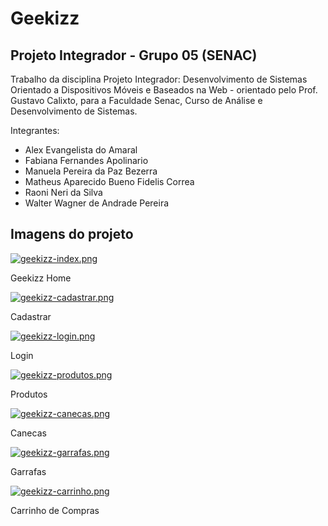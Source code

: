 # Geekizz

## Projeto Integrador - Grupo 05 (SENAC)

Trabalho da disciplina Projeto Integrador: Desenvolvimento de Sistemas Orientado a Dispositivos Móveis e Baseados na Web  - orientado pelo Prof. Gustavo Calixto, para a Faculdade Senac, Curso de Análise e Desenvolvimento de Sistemas.

Integrantes:

- Alex Evangelista do Amaral
- Fabiana Fernandes Apolinario
- Manuela Pereira da Paz Bezerra
- Matheus Aparecido Bueno Fidelis Correa
- Raoni Neri da Silva
- Walter Wagner de Andrade Pereira

## Imagens do projeto


[![geekizz-index.png](https://i.postimg.cc/9fq7nFVb/geekizz-index.png)](https://postimg.cc/WDTzDVdq) 

Geekizz Home

[![geekizz-cadastrar.png](https://i.postimg.cc/J7QBgFwf/geekizz-cadastrar.png)](https://postimg.cc/jCL5nZSc)

Cadastrar

[![geekizz-login.png](https://i.postimg.cc/RVsJCnZG/geekizz-login.png)](https://postimg.cc/HVMkBn57)

Login

[![geekizz-produtos.png](https://i.postimg.cc/bw4Gkcbt/geekizz-produtos.png)](https://postimg.cc/k2FXPHTJ)

Produtos

[![geekizz-canecas.png](https://i.postimg.cc/Gt39dc0Z/geekizz-canecas.png)](https://postimg.cc/VrTzFPkR)

Canecas


[![geekizz-garrafas.png](https://i.postimg.cc/wxF7FsLH/geekizz-garrafas.png)](https://postimg.cc/jCwxS2Mk)

Garrafas

[![geekizz-carrinho.png](https://i.postimg.cc/CKcvTs94/geekizz-carrinho.png)](https://postimg.cc/jWJ6yPxW)

Carrinho de Compras
